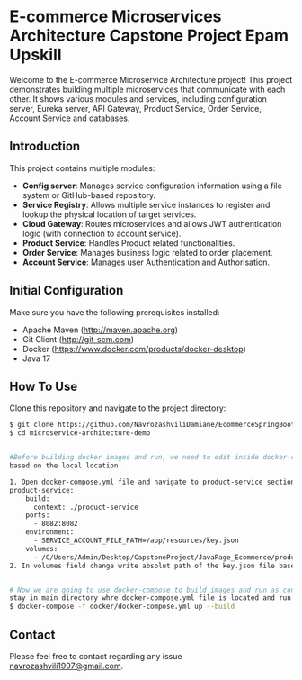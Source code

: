 # E-commerce Microservices Architecture Capstone Project Epam Upskill 

Welcome to the E-commerce Microservice Architecture project! This project demonstrates building multiple 
microservices that communicate with each other. It shows various modules and services, including configuration server, 
Eureka server, API Gateway, Product Service, Order Service, Account Service and databases. 

## Introduction

This project contains multiple modules:

- **Config server**: Manages service configuration information using a file system or GitHub-based repository.
- **Service Registry**: Allows multiple service instances to register and lookup the physical location of target services.
- **Cloud Gateway**: Routes microservices and allows JWT authentication logic (with connection to account service).
- **Product Service**: Handles Product related functionalities.
- **Order Service**: Manages business logic related to order placement.
- **Account Service**: Manages user Authentication and Authorisation.


## Initial Configuration

Make sure you have the following prerequisites installed:

- Apache Maven (http://maven.apache.org)
- Git Client (http://git-scm.com)
- Docker (https://www.docker.com/products/docker-desktop)
- Java 17

## How To Use

Clone this repository and navigate to the project directory:

```bash
$ git clone https://github.com/NavrozashviliDamiane/EcommerceSpringBoot_Capstone_JavaUpskill.git
$ cd microservice-architecture-demo


#Before building docker images and run, we need to edit inside docker-compose.yml file google cloud key.json file path
based on the local location.

1. Open docker-compose.yml file and navigate to product-service section: 
product-service:
    build:
      context: ./product-service
    ports:
      - 8082:8082
    environment:
      - SERVICE_ACCOUNT_FILE_PATH=/app/resources/key.json
    volumes:
      - /C/Users/Admin/Desktop/CapstoneProject/JavaPage_Ecommerce/product-service/src/main/resources:/app/resources
2. In volumes field change write absolut path of the key.json file based on your local location. 


# Now we are going to use docker-compose to build images and run as containers.  
stay in main directory whre docker-compose.yml file is located and run command
$ docker-compose -f docker/docker-compose.yml up --build

```




## Contact

Please feel free to contact regarding any issue navrozashvili1997@gmail.com. 
